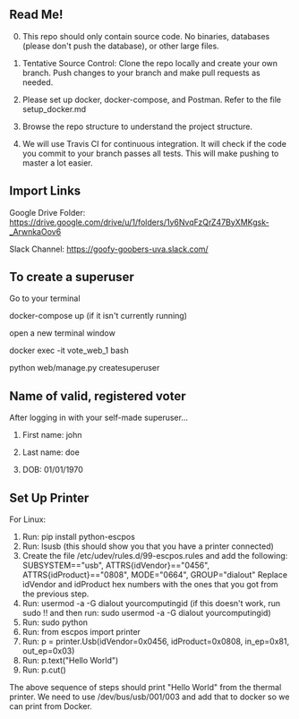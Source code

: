 ## Read Me!
0. This repo should only contain source code. No binaries, databases (please don't push the database), or other large files.

1. Tentative Source Control: Clone the repo locally and create your own branch. Push changes to your branch and make pull requests as needed.

2. Please set up docker, docker-compose, and Postman. Refer to the file setup_docker.md

3. Browse the repo structure to understand the project structure.

4. We will use Travis CI for continuous integration. It will check if the code you commit to your branch passes all tests. This will make pushing to master a lot easier.

## Import Links

Google Drive Folder: https://drive.google.com/drive/u/1/folders/1y6NvqFzQrZ47ByXMKgsk-_ArwnkaOov6

Slack Channel: https://goofy-goobers-uva.slack.com/


## To create a superuser
Go to your terminal

docker-compose up (if it isn't currently running)

open a new terminal window

docker exec -it vote_web_1 bash

python web/manage.py createsuperuser

## Name of valid, registered voter
After logging in with your self-made superuser...

1. First name: john

2. Last name: doe

3. DOB: 01/01/1970


## Set Up Printer
For Linux:

1. Run: pip install python-escpos
2. Run: lsusb (this should show you that you have a printer connected)
3. Create the file /etc/udev/rules.d/99-escpos.rules and add the following: SUBSYSTEM=="usb", ATTRS{idVendor}=="0456", ATTRS{idProduct}=="0808", MODE="0664", GROUP="dialout" Replace idVendor and idProduct hex numbers with the ones that you got from the previous step. 
4. Run: usermod -a -G dialout yourcomputingid (if this doesn't work, run sudo !! and then run: sudo usermod -a -G dialout yourcomputingid)
5. Run: sudo python
6. Run: from escpos import printer
7. Run: p = printer.Usb(idVendor=0x0456, idProduct=0x0808, in_ep=0x81, out_ep=0x03)
8. Run: p.text("Hello World")
9. Run: p.cut()

The above sequence of steps should print "Hello World" from the thermal printer.
We need to use /dev/bus/usb/001/003 and add that to docker so we can print from Docker. 
